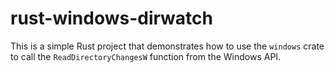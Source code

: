 # rust-windows-dirwatch
This is a simple Rust project that demonstrates how to use the `windows` crate to call the `ReadDirectoryChangesW` function from the Windows API.
